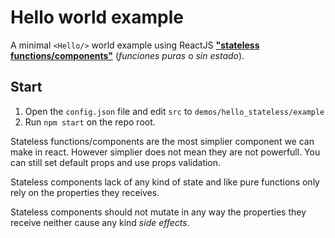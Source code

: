 # Hello world example

A minimal `<Hello/>` world example using ReactJS **["stateless functions/components"](https://facebook.github.io/react/docs/reusable-components.html#stateless-functions)** (*funciones puras* o *sin estado*).

## Start

1. Open the `config.json` file and edit `src` to `demos/hello_stateless/example`
2. Run `npm start` on the repo root.




Stateless functions/components are the most simplier component we can make in react. However simplier does not mean they are not powerfull. You can still set default props and use props validation.

Stateless components lack of any kind of state and like pure functions only rely on the properties they receives.

Stateless components should not mutate in any way the properties they receive neither cause any kind *side effects*.
